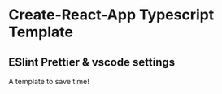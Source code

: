# Create-React-App Typescript Template

## ESlint Prettier & vscode settings

A template to save time!
